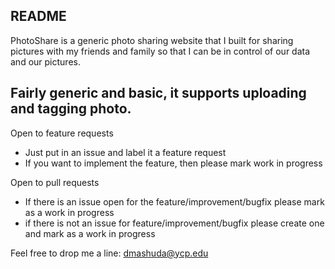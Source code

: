 ## README

PhotoShare is a generic photo sharing website that I built for sharing pictures with my friends and family so that I can be in control of our data and our pictures.

Fairly generic and basic, it supports uploading and tagging photo.
-----

Open to feature requests
 - Just put in an issue and label it a feature request
 - If you want to implement the feature, then please mark work in progress

Open to pull requests
 - If there is an issue open for the feature/improvement/bugfix please mark as a work in progress
 - if there is not an issue for feature/improvement/bugfix please create one and mark as a work in progress

Feel free to drop me a line: dmashuda@ycp.edu
